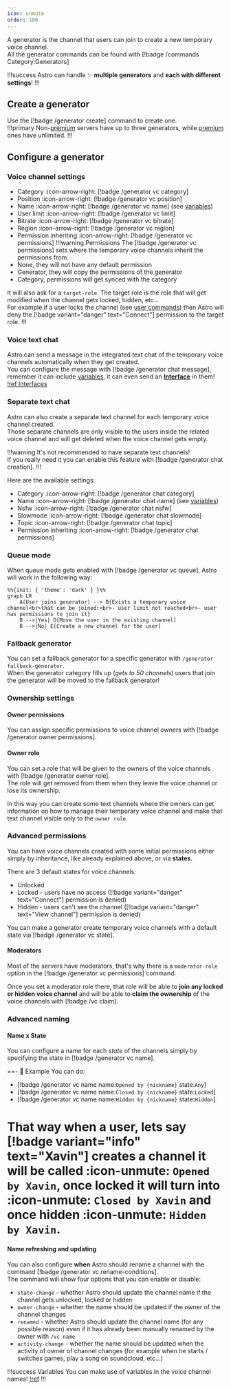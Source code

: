 ```yaml
---
icon: unmute
order: 100
---
```

A generator is the channel that users can join to create a new temporary voice channel.  
All the generator commands can be found with [!badge /commands Category:Generators] 

!!!success
Astro can handle ✨ **multiple generators** and **each with different settings**!
!!!

## Create a generator
Use the [!badge /generator create] command to create one.  
!!!primary
Non-[premium](../premium) servers have up to three generators, while [premium](../premium.md) ones have unlimited.
!!!

## Configure a generator
### Voice channel settings
- Category :icon-arrow-right: [!badge /generator vc category]
- Position :icon-arrow-right: [!badge /generator vc position]
- Name :icon-arrow-right: [!badge /generator vc name] (see [variables](variables.md))
- User limit :icon-arrow-right: [!badge /generator vc limit]
- Bitrate :icon-arrow-right: [!badge /generator vc bitrate]
- Region :icon-arrow-right: [!badge /generator vc region]
- Permission inheriting :icon-arrow-right: [!badge /generator vc permissions]
!!!warning Permissions
The [!badge /generator vc permissions] sets where the temporary voice channels inherit the permissions from.  
- None, they will not have any default permission
- Generator, they will copy the permissions of the generator
- Category, permissions will get synced with the category

It will also ask for a `target-role`. The target role is the role that will get modified when the channel gets locked, hidden, etc...  
For example if a user locks the channel (see [user commands](user-commands.md)) then Astro will deny the [!badge variant="danger" text="Connect"] permission to the target role.
!!!

### Voice text chat
Astro can send a message in the integrated text chat of the temporary voice channels  automatically when they get created.  
You can configure the message with [!badge /generator chat message], remember it can include [variables](variables.md), it can even send an **[Interface](interfaces.md)** in them!
[!ref Interfaces](interfaces.md)

### Separate text chat
Astro can also create a separate text channel for each temporary voice channel created.  
Those separate channels are only visible to the users inside the related voice channel and will get deleted when the voice channel gets empty.  

!!!warning
It's not recommended to have separate text channels!  
If you really need it you can enable this feature with [!badge /generator chat creation].
!!!

Here are the available settings:
- Category :icon-arrow-right: [!badge /generator chat category]
- Name :icon-arrow-right: [!badge /generator chat name] (see [variables](variables.md))
- Nsfw :icon-arrow-right: [!badge /generator chat nsfw]
- Slowmode :icon-arrow-right: [!badge /generator chat slowmode]
- Topic :icon-arrow-right: [!badge /generator chat topic]
- Permission inheriting :icon-arrow-right: [!badge /generator chat permissions]

### Queue mode
When queue mode gets enabled with [!badge /generator vc queue], Astro will work in the following way:  
```mermaid
%%{init: { 'theme': 'dark' } }%%
graph LR
    A(User joins generator) --> B{Exists a temporary voice channel<br>that can be joined:<br>- user limit not reached<br>- user has permissions to join it}
    B -->|Yes| D[Move the user in the existing channel]
    B -->|No| E[Create a new channel for the user]
```

### Fallback generator
You can set a fallback generator for a specific generator with `/generator fallback-generator`.  
When the generator category fills up (*gets to 50 channels*) users that join the generator will be moved to the fallback generator!

### Ownership settings
#### Owner permissions
You can assign specific permissions to voice channel owners with [!badge /generator owner permissions].
#### Owner role
You can set a role that will be given to the owners of the voice channels with [!badge /generator owner role].  
The role will get removed from them when they leave the voice channel or lose its ownership.  

In this way you can create some text channels where the owners can get information on how to manage their temporary voice channel and make that text channel visible only to the `owner role`.

### Advanced permissions
You can have voice channels created with some initial permissions either simply by inheritance, like already explained above, or via **states**.  

There are 3 default states for voice channels:
- Unlocked
- Locked - users have no access ([!badge variant="danger" text="Connect"] permission is denied)
- Hidden - users can't see the channel ([!badge variant="danger" text="View channel"] permission is denied)

You can make a generator create temporary voice channels with a default state via [!badge /generator vc state].  

#### Moderators
Most of the servers have moderators, that's why there is a `moderator-role` option in the [!badge /generator vc permissions] command.  

Once you set a moderator role there, that role will be able to **join any locked or hidden voice channel** and will be able to **claim the ownership** of the voice channels with [!badge /vc claim].
### Advanced naming
#### Name x State
You can configure a name for each *state* of the channels simply by specifying the state in [!badge /generator vc name].  

==- 🦀 Example
You can do:
- [!badge /generator vc name name:`Opened by {nickname}` state:`Any`]
- [!badge /generator vc name name:`Closed by {nickname}` state:`Locked`]
- [!badge /generator vc name name:`Hidden by {nickname}` state:`Hidden`]

That way when a user, lets say [!badge variant="info" text="Xavin"] creates a channel it will be called :icon-unmute: `Opened by Xavin`, once locked it will turn into :icon-unmute: `Closed by Xavin` and once hidden :icon-unmute: `Hidden by Xavin`.
===

#### Name refreshing and updating
You can also configure **when** Astro should rename a channel with the command [!badge /generator vc rename-conditions].  
The command will show four options that you can enable or disable:
- `state-change` - whether Astro should update the channel name if the channel gets unlocked, locked or hidden
- `owner-change` - whether the name should be updated if the owner of the channel changes
- `renamed` - whether Astro should update the channel name (for any possible reason) even if it has already been manually renamed by the owner with `/vc name`
- `activity-change` - whether the name should be updated when the activity of owner of channel changes (for example when he starts / switches games, play a song on soundcloud, etc...)

!!!success Variables
You can make use of variables in the voice channel names!
[!ref](variables.md)
!!!

